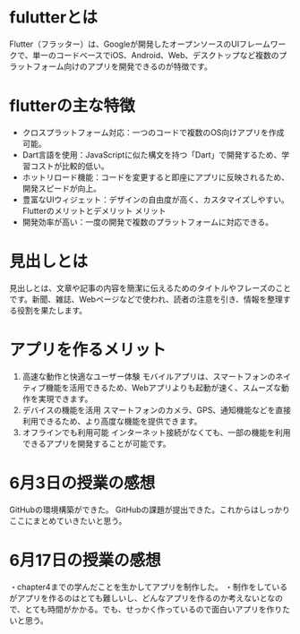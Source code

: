 # fulutterとは
Flutter（フラッター）は、Googleが開発したオープンソースのUIフレームワークで、単一のコードベースでiOS、Android、Web、デスクトップなど複数のプラットフォーム向けのアプリを開発できるのが特徴です。
# flutterの主な特徴
- クロスプラットフォーム対応：一つのコードで複数のOS向けアプリを作成可能。
- Dart言語を使用：JavaScriptに似た構文を持つ「Dart」で開発するため、学習コストが比較的低い。
- ホットリロード機能：コードを変更すると即座にアプリに反映されるため、開発スピードが向上。
- 豊富なUIウィジェット：デザインの自由度が高く、カスタマイズしやすい。
Flutterのメリットとデメリット
メリット
- 開発効率が高い：一度の開発で複数のプラットフォームに対応できる。
# 見出しとは
見出しとは、文章や記事の内容を簡潔に伝えるためのタイトルやフレーズのことです。新聞、雑誌、Webページなどで使われ、読者の注意を引き、情報を整理する役割を果たします。
# アプリを作るメリット
1. 高速な動作と快適なユーザー体験
モバイルアプリは、スマートフォンのネイティブ機能を活用できるため、Webアプリよりも起動が速く、スムーズな動作を実現できます。
2. デバイスの機能を活用
スマートフォンのカメラ、GPS、通知機能などを直接利用できるため、より高度な機能を提供できます。
3. オフラインでも利用可能
インターネット接続がなくても、一部の機能を利用できるアプリを開発することが可能です。

# 6月3日の授業の感想
GitHubの環境構築ができた。
GitHubの課題が提出できた。これからはしっかりここにまとめていきたいと思う。
# 6月17日の授業の感想
・chapter4までの学んだことを生かしてアプリを制作した。
・制作をしているがアプリを作るのはとても難しいし、どんなアプリを作るのか考えないとなので、とても時間がかかる。でも、せっかく作っているので面白いアプリを作りたいと思う。


